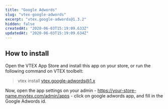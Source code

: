 ```yaml
---
title: "Google Adwords"
slug: "vtex-google-adwords"
excerpt: "vtex.google-adwords@1.3.2"
hidden: false
createdAt: "2020-06-03T15:19:09.633Z"
updatedAt: "2020-06-03T15:19:09.634Z"
---
```


## How to install

Open the VTEX App Store and install this app on your store, or run the following command on VTEX toolbelt:

> vtex install vtex.google-adwords@1.x

Now, open the app settings on your admin - https://your-store-name.myvtex.com/admin/apps - click on google adwords app, and fill in the Google Adwords id.